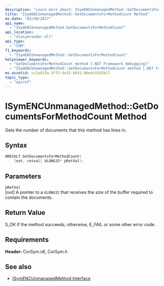 ```yaml
---
description: "Learn more about: ISymENCUnmanagedMethod::GetDocumentsForMethodCount Method"
title: "ISymENCUnmanagedMethod::GetDocumentsForMethodCount Method"
ms.date: "03/30/2017"
api_name: 
  - "ISymENCUnmanagedMethod.GetDocumentsForMethodCount"
api_location: 
  - "diasymreader.dll"
api_type: 
  - "COM"
f1_keywords: 
  - "ISymENCUnmanagedMethod::GetDocumentsForMethodCount"
helpviewer_keywords: 
  - "GetDocumentsForMethodCount method [.NET Framework debugging]"
  - "ISymENCUnmanagedMethod::GetDocumentsForMethodCount method [.NET Framework debugging]"
ms.assetid: cc1a823a-3ff3-4a33-b641-96edc93d2b17
topic_type: 
  - "apiref"
---
```

# ISymENCUnmanagedMethod::GetDocumentsForMethodCount Method

Gets the number of documents that this method has lines in.  
  
## Syntax  
  
```cpp  
HRESULT GetDocumentsForMethodCount(  
    [out, retval] ULONG32* pRetVal);  
```  
  
## Parameters  

 `pRetVal`  
 [out] A pointer to a `ULONG32` that receives the size of the buffer required to contain the documents.  
  
## Return Value  

 S_OK if the method succeeds; otherwise, E_FAIL or some other error code.  
  
## Requirements  

 **Header:** CorSym.idl, CorSym.h  
  
## See also

- [ISymENCUnmanagedMethod Interface](isymencunmanagedmethod-interface.md)
